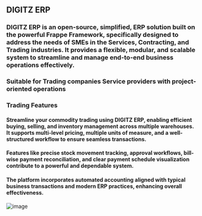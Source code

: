 ## DIGITZ ERP

### DIGITZ ERP is an open-source, simplified, ERP solution built on the powerful Frappe Framework, specifically designed to address the needs of SMEs in the Services, Contracting, and Trading industries. It provides a flexible, modular, and scalable system to streamline and manage end-to-end business operations effectively.

### Suitable for Trading companies Service providers with project-oriented operations

### Trading Features
#### Streamline your commodity trading using DIGITZ ERP, enabling efficient buying, selling, and inventory management across multiple warehouses. It supports multi-level pricing, multiple units of measure, and a well-structured workflow to ensure seamless transactions.
#### Features like precise stock movement tracking, approval workflows, bill-wise payment reconciliation, and clear payment schedule visualization contribute to a powerful and dependable system.
#### The platform incorporates automated accounting aligned with typical business transactions and modern ERP practices, enhancing overall effectiveness.

![image](https://github.com/user-attachments/assets/bfb5c769-d3c2-4da4-951f-c809b422fc4e)



